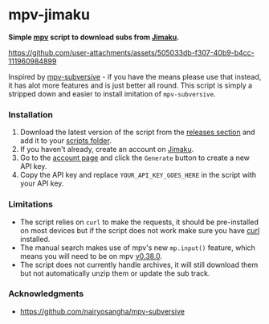 # mpv-jimaku
**Simple [mpv](https://mpv.io/) script to download subs from [Jimaku](https://jimaku.cc/).**

https://github.com/user-attachments/assets/505033db-f307-40b9-b4cc-111960984899

Inspired by [mpv-subversive](https://github.com/nairyosangha/mpv-subversive) - if you have the means please use that instead, it has alot more features and is just better all round.
This script is simply a stripped down and easier to install imitation of `mpv-subversive`.

### Installation
1. Download the latest version of the script from the [releases section](https://github.com/ZXY101/mpv-jimaku/releases/) and add it to your [scripts folder](https://mpv.io/manual/master/#script-location).
2. If you haven't already, create an account on [Jimaku](https://jimaku.cc/login).
3. Go to the [account page](https://jimaku.cc/account) and click the `Generate` button to create a new API key.
4. Copy the API key and replace `YOUR_API_KEY_GOES_HERE` in the script with your API key.

### Limitations
- The script relies on `curl` to make the requests, it should be pre-installed on most devices but if the script does not work make sure you have [curl](https://curl.se/) installed.
- The manual search makes use of mpv's new `mp.input()` feature, which means you will need to be on mpv [v0.38.0](https://github.com/mpv-player/mpv/releases/tag/v0.38.0).
- The script does not currently handle archives, it will still download them but not automatically unzip them or update the sub track.

### Acknowledgments
- https://github.com/nairyosangha/mpv-subversive
